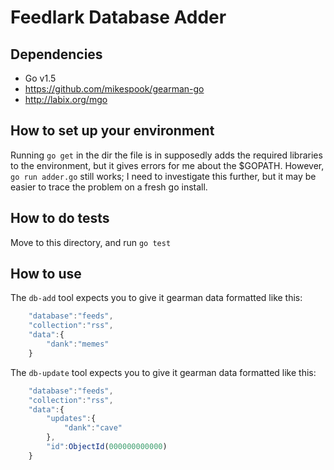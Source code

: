 Feedlark Database Adder
=======================

Dependencies
------------

- Go v1.5
- https://github.com/mikespook/gearman-go
- http://labix.org/mgo


How to set up your environment
------------------------------

Running `go get` in the dir the file is in supposedly adds the required libraries to the environment, but it gives errors for me about the $GOPATH. However, `go run adder.go` still works; I need to investigate this further, but it may be easier to trace the problem on a fresh go install.

How to do tests
---------------
Move to this directory, and run `go test`


How to use
----------

The `db-add` tool expects you to give it gearman data formatted like this:
```js
    "database":"feeds",
    "collection":"rss",
    "data":{
        "dank":"memes"   
    }
```

The `db-update` tool expects you to give it gearman data formatted like this:
```js
    "database":"feeds",
    "collection":"rss",
    "data":{
        "updates":{
            "dank":"cave"
        },
        "id":ObjectId(000000000000)
    }
```
